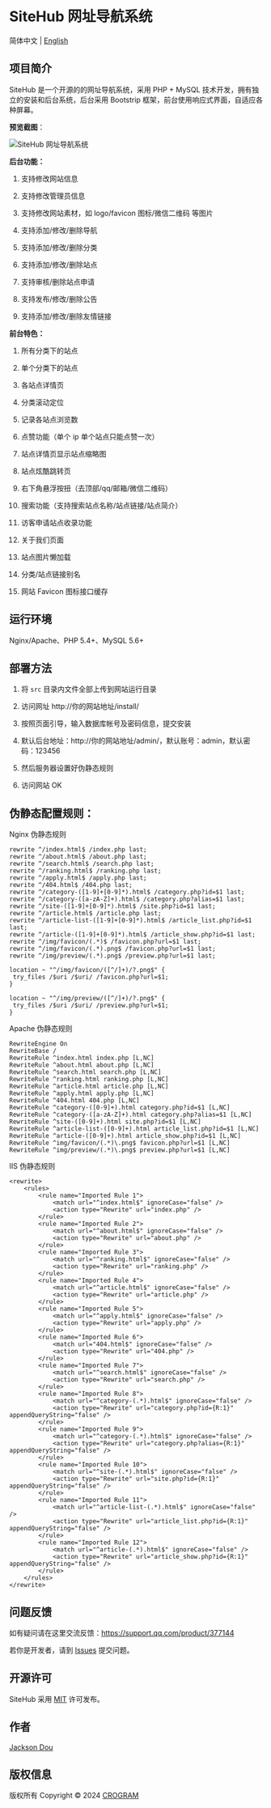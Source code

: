 # SiteHub 网址导航系统

简体中文 | [English](./README.md)

## 项目简介

SiteHub 是一个开源的的网址导航系统，采用 PHP + MySQL 技术开发，拥有独立的安装和后台系统，后台采用 Bootstrip 框架，前台使用响应式界面，自适应各种屏幕。

**预览截图**：

![SiteHub 网址导航系统](assets/WX20240414-172128@2x.png)

**后台功能：**

1. 支持修改网站信息

2. 支持修改管理员信息

3. 支持修改网站素材，如 logo/favicon 图标/微信二维码 等图片

4. 支持添加/修改/删除导航

5. 支持添加/修改/删除分类

6. 支持添加/修改/删除站点

7. 支持审核/删除站点申请

8. 支持发布/修改/删除公告

9. 支持添加/修改/删除友情链接

**前台特色：**

1. 所有分类下的站点

2. 单个分类下的站点

3. 各站点详情页

4. 分类滚动定位

5. 记录各站点浏览数

6. 点赞功能（单个 ip 单个站点只能点赞一次）

7. 站点详情页显示站点缩略图

8. 站点炫酷跳转页

9. 右下角悬浮按扭（去顶部/qq/邮箱/微信二维码）

10. 搜索功能（支持搜索站点名称/站点链接/站点简介）

11. 访客申请站点收录功能

12. 关于我们页面

13. 站点图片懒加载

14. 分类/站点链接别名

15. 网站 Favicon 图标接口缓存

## 运行环境

Nginx/Apache、PHP 5.4+、MySQL 5.6+

## 部署方法

1. 将 `src` 目录内文件全部上传到网站运行目录

2. 访问网址 http://你的网站地址/install/

3. 按照页面引导，输入数据库帐号及密码信息，提交安装

4. 默认后台地址：http://你的网站地址/admin/，默认账号：admin，默认密码：123456

5. 然后服务器设置好伪静态规则

6. 访问网站 OK

## 伪静态配置规则：

Nginx 伪静态规则

```
rewrite ^/index.html$ /index.php last;
rewrite ^/about.html$ /about.php last;
rewrite ^/search.html$ /search.php last;
rewrite ^/ranking.html$ /ranking.php last;
rewrite ^/apply.html$ /apply.php last;
rewrite ^/404.html$ /404.php last;
rewrite ^/category-([1-9]+[0-9]*).html$ /category.php?id=$1 last;
rewrite ^/category-([a-zA-Z]+).html$ /category.php?alias=$1 last;
rewrite ^/site-([1-9]+[0-9]*).html$ /site.php?id=$1 last;
rewrite ^/article.html$ /article.php last;
rewrite ^/article-list-([1-9]+[0-9]*).html$ /article_list.php?id=$1 last;
rewrite ^/article-([1-9]+[0-9]*).html$ /article_show.php?id=$1 last;
rewrite ^/img/favicon/(.*)$ /favicon.php?url=$1 last;
rewrite ^/img/favicon/(.*).png$ /favicon.php?url=$1 last;
rewrite ^/img/preview/(.*).png$ /preview.php?url=$1 last;

location ~ "^/img/favicon/([^/]+)/?.png$" {
 try_files /$uri /$uri/ /favicon.php?url=$1;
}

location ~ "^/img/preview/([^/]+)/?.png$" {
 try_files /$uri /$uri/ /preview.php?url=$1;
}

```

Apache 伪静态规则

```
RewriteEngine On
RewriteBase /
RewriteRule ^index.html index.php [L,NC]
RewriteRule ^about.html about.php [L,NC]
RewriteRule ^search.html search.php [L,NC]
RewriteRule ^ranking.html ranking.php [L,NC]
RewriteRule ^article.html article.php [L,NC]
RewriteRule ^apply.html apply.php [L,NC]
RewriteRule ^404.html 404.php [L,NC]
RewriteRule ^category-([0-9]+).html category.php?id=$1 [L,NC]
RewriteRule ^category-([a-zA-Z]+).html category.php?alias=$1 [L,NC]
RewriteRule ^site-([0-9]+).html site.php?id=$1 [L,NC]
RewriteRule ^article-list-([0-9]+).html article_list.php?id=$1 [L,NC]
RewriteRule ^article-([0-9]+).html article_show.php?id=$1 [L,NC]
RewriteRule ^img/favicon/(.*)\.png$ favicon.php?url=$1 [L,NC]
RewriteRule ^img/preview/(.*)\.png$ preview.php?url=$1 [L,NC]
```

IIS 伪静态规则

```
<rewrite>
    <rules>
        <rule name="Imported Rule 1">
            <match url="^index.html$" ignoreCase="false" />
            <action type="Rewrite" url="index.php" />
        </rule>
        <rule name="Imported Rule 2">
            <match url="^about.html$" ignoreCase="false" />
            <action type="Rewrite" url="about.php" />
        </rule>
        <rule name="Imported Rule 3">
            <match url="^ranking.html$" ignoreCase="false" />
            <action type="Rewrite" url="ranking.php" />
        </rule>
        <rule name="Imported Rule 4">
            <match url="^article.html$" ignoreCase="false" />
            <action type="Rewrite" url="article.php" />
        </rule>
        <rule name="Imported Rule 5">
            <match url="^apply.html$" ignoreCase="false" />
            <action type="Rewrite" url="apply.php" />
        </rule>
        <rule name="Imported Rule 6">
            <match url="404.html$" ignoreCase="false" />
            <action type="Rewrite" url="404.php" />
        </rule>
        <rule name="Imported Rule 7">
            <match url="^search.html$" ignoreCase="false" />
            <action type="Rewrite" url="search.php" />
        </rule>
        <rule name="Imported Rule 8">
            <match url="^category-(.*).html$" ignoreCase="false" />
            <action type="Rewrite" url="category.php?id={R:1}" appendQueryString="false" />
        </rule>
        <rule name="Imported Rule 9">
            <match url="^category-(.*).html$" ignoreCase="false" />
            <action type="Rewrite" url="category.php?alias={R:1}" appendQueryString="false" />
        </rule>
        <rule name="Imported Rule 10">
            <match url="^site-(.*).html$" ignoreCase="false" />
            <action type="Rewrite" url="site.php?id={R:1}" appendQueryString="false" />
        </rule>
        <rule name="Imported Rule 11">
            <match url="^article-list-(.*).html$" ignoreCase="false" />
            <action type="Rewrite" url="article_list.php?id={R:1}" appendQueryString="false" />
        </rule>
        <rule name="Imported Rule 12">
            <match url="^article-(.*).html$" ignoreCase="false" />
            <action type="Rewrite" url="article_show.php?id={R:1}" appendQueryString="false" />
        </rule>
    </rules>
</rewrite>
```

## 问题反馈

如有疑问请在这里交流反馈：https://support.qq.com/product/377144

若你是开发者，请到 [Issues](https://github.com/crogram/SiteHub/issues) 提交问题。

## 开源许可

SiteHub 采用 [MIT](./LICENSE) 许可发布。

## 作者

[Jackson Dou](https://github.com/jksdou 'Jackson Dou')

## 版权信息

版权所有 Copyright © 2024 [CROGRAM](https://crogram.com)
